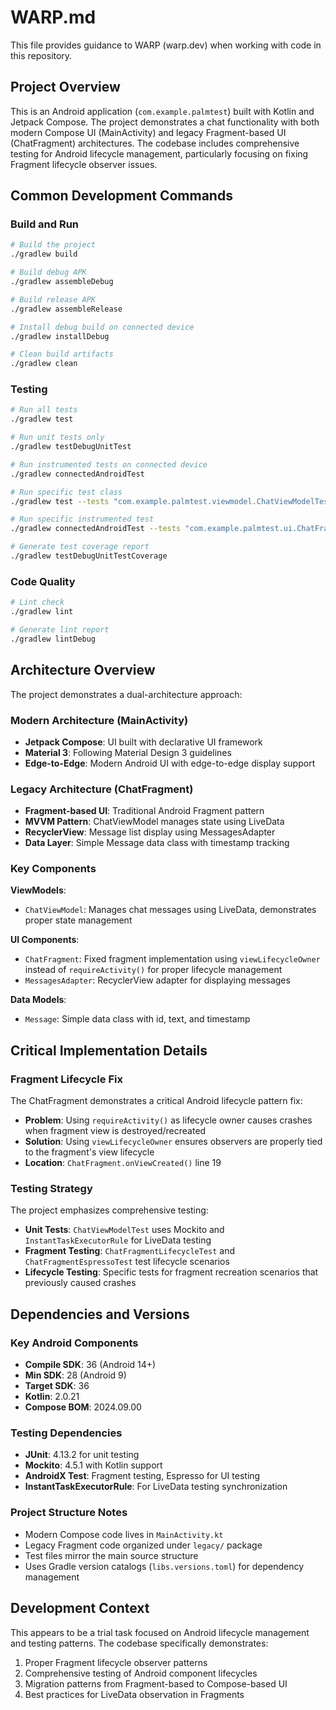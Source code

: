 # WARP.md

This file provides guidance to WARP (warp.dev) when working with code in this repository.

## Project Overview

This is an Android application (`com.example.palmtest`) built with Kotlin and Jetpack Compose. The project demonstrates a chat functionality with both modern Compose UI (MainActivity) and legacy Fragment-based UI (ChatFragment) architectures. The codebase includes comprehensive testing for Android lifecycle management, particularly focusing on fixing Fragment lifecycle observer issues.

## Common Development Commands

### Build and Run
```bash
# Build the project
./gradlew build

# Build debug APK
./gradlew assembleDebug

# Build release APK
./gradlew assembleRelease

# Install debug build on connected device
./gradlew installDebug

# Clean build artifacts
./gradlew clean
```

### Testing
```bash
# Run all tests
./gradlew test

# Run unit tests only
./gradlew testDebugUnitTest

# Run instrumented tests on connected device
./gradlew connectedAndroidTest

# Run specific test class
./gradlew test --tests "com.example.palmtest.viewmodel.ChatViewModelTest"

# Run specific instrumented test
./gradlew connectedAndroidTest --tests "com.example.palmtest.ui.ChatFragmentEspressoTest"

# Generate test coverage report
./gradlew testDebugUnitTestCoverage
```

### Code Quality
```bash
# Lint check
./gradlew lint

# Generate lint report
./gradlew lintDebug
```

## Architecture Overview

The project demonstrates a dual-architecture approach:

### Modern Architecture (MainActivity)
- **Jetpack Compose**: UI built with declarative UI framework
- **Material 3**: Following Material Design 3 guidelines
- **Edge-to-Edge**: Modern Android UI with edge-to-edge display support

### Legacy Architecture (ChatFragment)
- **Fragment-based UI**: Traditional Android Fragment pattern
- **MVVM Pattern**: ChatViewModel manages state using LiveData
- **RecyclerView**: Message list display using MessagesAdapter
- **Data Layer**: Simple Message data class with timestamp tracking

### Key Components

**ViewModels**:
- `ChatViewModel`: Manages chat messages using LiveData, demonstrates proper state management

**UI Components**:
- `ChatFragment`: Fixed fragment implementation using `viewLifecycleOwner` instead of `requireActivity()` for proper lifecycle management
- `MessagesAdapter`: RecyclerView adapter for displaying messages

**Data Models**:
- `Message`: Simple data class with id, text, and timestamp

## Critical Implementation Details

### Fragment Lifecycle Fix
The ChatFragment demonstrates a critical Android lifecycle pattern fix:
- **Problem**: Using `requireActivity()` as lifecycle owner causes crashes when fragment view is destroyed/recreated
- **Solution**: Using `viewLifecycleOwner` ensures observers are properly tied to the fragment's view lifecycle
- **Location**: `ChatFragment.onViewCreated()` line 19

### Testing Strategy
The project emphasizes comprehensive testing:
- **Unit Tests**: `ChatViewModelTest` uses Mockito and `InstantTaskExecutorRule` for LiveData testing
- **Fragment Testing**: `ChatFragmentLifecycleTest` and `ChatFragmentEspressoTest` test lifecycle scenarios
- **Lifecycle Testing**: Specific tests for fragment recreation scenarios that previously caused crashes

## Dependencies and Versions

### Key Android Components
- **Compile SDK**: 36 (Android 14+)
- **Min SDK**: 28 (Android 9)
- **Target SDK**: 36
- **Kotlin**: 2.0.21
- **Compose BOM**: 2024.09.00

### Testing Dependencies
- **JUnit**: 4.13.2 for unit testing
- **Mockito**: 4.5.1 with Kotlin support
- **AndroidX Test**: Fragment testing, Espresso for UI testing
- **InstantTaskExecutorRule**: For LiveData testing synchronization

### Project Structure Notes
- Modern Compose code lives in `MainActivity.kt`
- Legacy Fragment code organized under `legacy/` package
- Test files mirror the main source structure
- Uses Gradle version catalogs (`libs.versions.toml`) for dependency management

## Development Context

This appears to be a trial task focused on Android lifecycle management and testing patterns. The codebase specifically demonstrates:
1. Proper Fragment lifecycle observer patterns
2. Comprehensive testing of Android component lifecycles  
3. Migration patterns from Fragment-based to Compose-based UI
4. Best practices for LiveData observation in Fragments